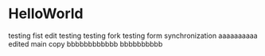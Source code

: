 # HelloWorld
testing
fist edit
testing
testing fork
testing form synchronization
aaaaaaaaaa
edited main copy
bbbbbbbbbbbb
bbbbbbbbbb
